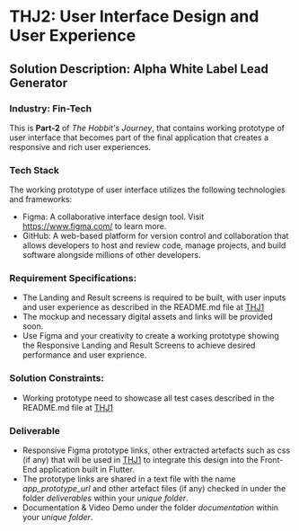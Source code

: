 # THJ2: User Interface Design and User Experience
## Solution Description: Alpha White Label Lead Generator

### Industry: Fin-Tech

This is **Part-2** of *The Hobbit's Journey*, that contains working prototype of user interface that becomes part of the final application that creates a responsive and rich user experiences.

### Tech Stack
The working prototype of user interface utilizes the following technologies and frameworks:
- Figma: A collaborative interface design tool. Visit https://www.figma.com/ to learn more.
- GitHub: A web-based platform for version control and collaboration that allows developers to host and review code, manage projects, and build software alongside millions of other developers.

### Requirement Specifications:
- The Landing and Result screens is required to be built, with user inputs and user experience as described in the README.md file at [THJ1](https://github.com/manish-andankar/Alpha-White-Label-Lead-Generator/blob/THJ1/README.md)
- The mockup and necessary digital assets and links will be provided soon.
- Use Figma and your creativity to create a working prototype showing the Responsive Landing and Result Screens to achieve desired performance and user exprience.

### Solution Constraints:
- Working prototype need to showcase all test cases described in the README.md file at [THJ1](https://github.com/manish-andankar/Alpha-White-Label-Lead-Generator/blob/THJ1/README.md)

### Deliverable
- Responsive Figma prototype links, other extracted artefacts such as css (if any) that will be used in [THJ1](https://github.com/manish-andankar/Alpha-White-Label-Lead-Generator/blob/THJ1/README.md) to integrate this design into the Front-End application built in Flutter.
- The prototype links are shared in a text file with the name *app_prototype_url* and other artefact files (if any) checked in under the folder *deliverables* within your *unique folder*.
- Documentation & Video Demo under the folder *documentation* within your *unique folder*.
